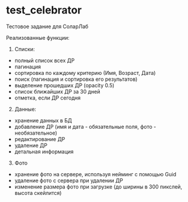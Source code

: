 # test_celebrator
Тестовое задание для СоларЛаб


Реализованные функции:
1. Списки:
- полный список всех ДР
- пагинация
- сортировка по каждому критерию (Имя, Возраст, Дата)
- поиск (пагинация и сортировка его результатов)
- выделение прошедших ДР (opacity 0.5)
- список ближайших ДР за 30 дней
- отметка, если ДР сегодня

2. Данные:
- хранение данных в БД
- добавление ДР (имя и дата - обязательные поля, фото - необязательное)
- редактирование ДР
- удаление ДР
- детальная информация

3. Фото
- хранение фото на сервере, используя нейминг с помощью Guid
- удаление фото с сервера при удалении ДР
- изменение размера фото при загрузке (до ширины в 300 пикслей, высота скейлится)

